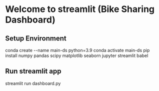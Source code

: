 # Welcome to streamlit (Bike Sharing Dashboard)

## Setup Environment
conda create --name main-ds python=3.9
conda activate main-ds
pip install numpy pandas scipy matplotlib seaborn jupyter streamlit babel

## Run streamlit app
streamlit run dashboard.py